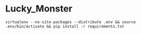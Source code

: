 # Lucky_Monster
```
virtualenv --no-site-packages --distribute .env && source .env/bin/activate && pip install -r requirements.txt
```
